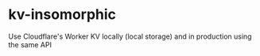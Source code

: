 # kv-insomorphic
Use Cloudflare's Worker KV locally (local storage) and in production using the same API
